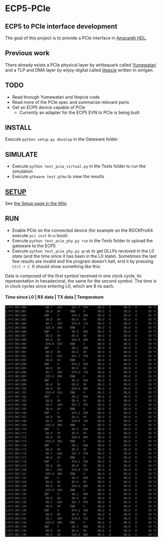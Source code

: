# ECP5-PCIe

## ECP5 to PCIe interface development

The goal of this project is to provide a PCIe interface in [Amaranth HDL](https://github.com/amaranth-lang/amaranth).

## Previous work

There already exists a PCIe physical layer by whitequark called [Yumewatari](https://github.com/whitequark/Yumewatari) and a TLP and DMA layer by enjoy-digital called [litepcie](https://github.com/enjoy-digital/litepcie/tree/master/litepcie) written in omigen.

## TODO
- Read through Yumewatari and litepcie code
- Read more of the PCIe spec and summarize relevant parts
- Get an ECP5 device capable of PCIe
	- Currently an adapter for the ECP5 EVN to PCIe is being built

## INSTALL

Execute `python setup.py develop` in the Gateware folder

## SIMULATE

- Execute `python test_pcie_virtual.py` in the Tests folder to run the simulation
- Execute `gtkwave test.gtkw` to view the results

## [SETUP][wiki-setup]

See [the Setup page in the Wiki][wiki-setup]

## RUN

- Enable PCIe on the connected device (for example on the ROCKPro64 execute `pci init` in u-boot)
- Execute `python test_pcie_phy.py run` in the Tests folder to upload the gateware to the ECP5
- Execute `python test_pcie_phy.py grab` to get DLLPs received in the L0 state (and the time since it has been in the L0 state).
Sometimes the last few results are invalid and the program doesn't halt, end it by pressing `Ctrl + C`.
It should show something like this:

Data is composed of the first symbol received in one clock cycle, its representation in hexadecimal, the same for the second symbol.
The time is in clock cycles since entering L0, which are 8 ns each.

#### Time since L0 | RX data | TX data | Temperature

![A list of rows showing DLLPs and the temperature of the FPGA and the time it has been in L0](Images/LTSSM_L0_Demo.png)

[wiki-setup]: https://codeberg.org/ECP5-PCIe/ECP5-PCIe/wiki/Setup